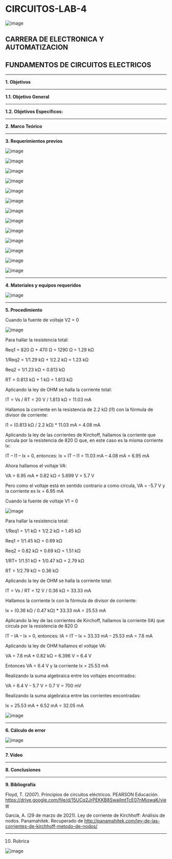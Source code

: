 # CIRCUITOS-LAB-4

![image](https://user-images.githubusercontent.com/105686218/169063263-fec46540-3f80-4755-af10-c6e466470348.png)        

## CARRERA DE ELECTRONICA Y AUTOMATIZACION

## FUNDAMENTOS DE CIRCUITOS ELECTRICOS

***

**1. Objetivos**

***

   **1.1. Objetivo General** 

***

  **1.2. Objetivos Específicos:**

***

**2. Marco Teórico**

***

**3. Requerimientos previos**

![image](https://user-images.githubusercontent.com/93958596/148009620-469c75af-838b-486b-acd7-5c3ed40ff48c.png)

![image](https://user-images.githubusercontent.com/93958596/148009630-280717ef-b4ff-4bc8-9dcb-8dc1530fd4ba.png)

![image](https://user-images.githubusercontent.com/93958596/148009653-de50a538-18a1-485e-844b-068d05861b64.png)

![image](https://user-images.githubusercontent.com/93958596/148009666-357383ea-0f66-417e-8f2c-d25577be1500.png)

![image](https://user-images.githubusercontent.com/93958596/148009674-20c4e77d-5997-4e48-944d-207c3208cb35.png)

![image](https://user-images.githubusercontent.com/93958596/148009682-95a09dcb-4ca6-4eca-97e8-bd6e1121caac.png)

![image](https://user-images.githubusercontent.com/93958596/148009696-f302f679-5073-410f-974e-69ce7722ba12.png)

![image](https://user-images.githubusercontent.com/94011974/176794631-1ef99fbb-93f3-4d1b-a699-8fc0c9adfca4.png)

![image](https://user-images.githubusercontent.com/94011974/176794642-f23e68fd-0b88-4ed1-a5ff-0613f08cc1a7.png)

![image](https://user-images.githubusercontent.com/94011974/176794655-e5bf63ce-764e-4f16-8ca6-6fa0f7efc045.png)

![image](https://user-images.githubusercontent.com/94011974/176794668-bc29ce89-a43d-452e-bc64-011d661b9547.png)

![image](https://user-images.githubusercontent.com/94011974/176794696-c2ae0460-1482-460c-8628-d23c570e3279.png)

![image](https://user-images.githubusercontent.com/94011974/176794678-d46bd41b-d53a-4b36-a5df-0e384a8b7591.png)

***

**4. Materiales y equipos requeridos**

![image](https://user-images.githubusercontent.com/93958596/148009719-8a28b48f-108e-4c44-b460-d238f9d1a56a.png)

***

**5. Procedimiento**

Cuando la fuente de voltaje V2 = 0

![image](https://user-images.githubusercontent.com/93958596/148107988-1567e662-2d8b-4cd9-bccd-a8ce0c0f82e7.png)

Para hallar la resistencia total:

Req1 = 820 Ω + 470 Ω = 1290 Ω = 1.29 kΩ

1/Req2 = 1/1.29 kΩ + 1/2.2 kΩ = 1.23 kΩ

Req2 = 1/1.23 kΩ = 0.813 kΩ

RT = 0.813 kΩ + 1 kΩ = 1.813 kΩ

Aplicando la ley de OHM se halla la corriente total:

IT = Vs / RT = 20 V / 1.813 kΩ = 11.03 mA

Hallamos la corriente en la resistencia de 2.2 kΩ (I1) con la fórmula de divisor de corriente:

I1 = (0.813 kΩ / 2.2 kΩ) * 11.03 mA = 4.08 mA

Aplicando la ley de las corrientes de Kirchoff, hallamos la corriente que circula por la resistencia de 820 Ω que, en este caso es la misma corriente Ix:

IT – I1 – Ix = 0, entonces: Ix = IT – I1 = 11.03 mA – 4.08 mA = 6.95 mA

Ahora hallamos el voltaje VA:

VA = 6.95 mA * 0.82 kΩ = 5.699 V = 5.7 V

Pero como el voltaje está en sentido contrario a como circula, VA = -5.7 V y la corriente es Ix = 6.95 mA

Cuando la fuente de voltaje V1 = 0

![image](https://user-images.githubusercontent.com/93958596/148107958-bb31e687-2a92-48fb-b828-430bf3086526.png)

Para hallar la resistencia total:

1/Req1 = 1/1 kΩ + 1/2.2 kΩ = 1.45 kΩ

Req1 = 1/1.45 kΩ = 0.69 kΩ

Req2 = 0.82 kΩ + 0.69 kΩ = 1.51 kΩ

1/RT= 1/1.51 kΩ + 1/0.47 kΩ = 2.79 kΩ

RT = 1/2.79 kΩ = 0.36 kΩ

Aplicando la ley de OHM se halla la corriente total:

IT = Vs / RT = 12 V / 0.36 kΩ = 33.33 mA

Hallamos la corriente Ix con la fórmula de divisor de corriente:

Ix = (0.36 kΩ / 0.47 kΩ) * 33.33 mA = 25.53 mA

Aplicando la ley de las corrientes de Kirchoff, hallamos la corriente (IA) que circula por la resistencia de 820 Ω

IT – IA – Ix = 0, entonces: IA = IT – Ix = 33.33 mA – 25.53 mA = 7.8 mA

Aplicando la ley de OHM hallamos el voltaje VA:

VA = 7.8 mA * 0.82 kΩ = 6.396 V = 6.4 V

Entonces VA = 6.4 V y la corriente Ix = 25.53 mA 

Realizando la suma algebraica entre los voltajes encontrados:

VA = 6.4 V – 5.7 V = 0.7 V = 700 mV

Realizando la suma algebraica entre las corrientes encontradas:

Ix = 25.53 mA + 6.52 mA = 32.05 mA

![image](https://user-images.githubusercontent.com/93958596/148009826-f2fb4d89-ca6c-434d-ad17-333e018610b2.png)

***

**6. Cálculo de error**

![image](https://user-images.githubusercontent.com/94011974/170057592-12d7c136-22cd-4cac-9532-0e92eb81f1b9.png)

***

**7. Vídeo**

***

**8. Conclusiones**

***

**9. Bibliografía**

Floyd, T. (2007). Principios de circuitos eléctricos. PEARSON Educación. https://drive.google.com/file/d/15UCq2JrPEKKB8SwajlmtTcE07nMiowaK/view

García, A. (29 de marzo de 2021). Ley de corriente de Kirchhoff: Análisis de nodos. Panamahitek. Recuperado de http://panamahitek.com/ley-de-las-corrientes-de-kirchhoff-metodo-de-nodos/

***

10. Rubrica

![image](https://user-images.githubusercontent.com/94011974/169427061-265123c2-f557-4b9a-9ef6-5a545e89aff2.png)
